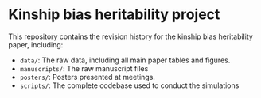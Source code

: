 # Kinship bias heritability project

This repository contains the revision history for the kinship bias heritability paper, including:

- `data/`: The raw data, including all main paper tables and figures.
- `manuscripts/`: The raw manuscript files
- `posters/`: Posters presented at meetings.
- `scripts/`: The complete codebase used to conduct the simulations
